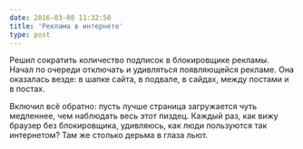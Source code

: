 ```yaml
---
date: 2016-03-08 11:32:50
title: 'Реклама в интернете'
type: post
---
```


Решил сократить количество подписок в блокировщике рекламы. Начал по очереди отключать и удивляться появляющейся
рекламе. Она оказалась везде: в шапке сайта, в подвале, в сайдах, между постами и в постах.

Включил всё обратно: пусть лучше страница загружается чуть медленнее, чем наблюдать весь этот пиздец. Каждый раз, как
вижу браузер без блокировщика, удивляюсь, как люди пользуются так интернетом? Там же столько дерьма в глаза льют.
